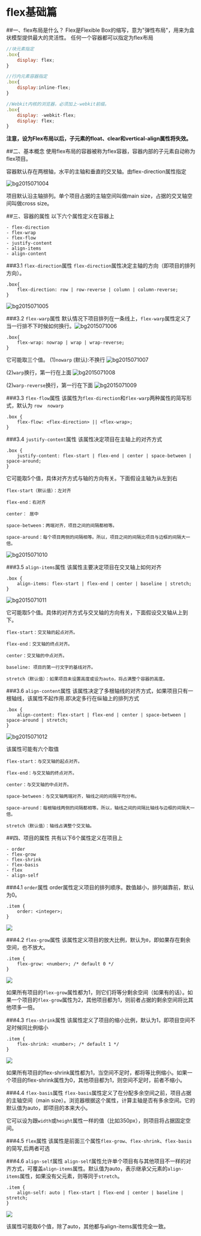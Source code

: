 # flex基础篇
##一、flex布局是什么？
Flex是Flexible Box的缩写，意为"弹性布局"，用来为盒状模型提供最大的灵活性。
任何一个容器都可以指定为flex布局

```javascript
//块元素指定
.box{
    display: flex;
}

//行内元素容器指定
.box{
    display:inline-flex;
}

//Webkit内核的浏览器，必须加上-webkit前缀。
.box{
    display: -webkit-flex;
    display: flex;
}
```
**注意，设为Flex布局以后，子元素的float、clear和vertical-align属性将失效。**

##二、基本概念
使用flex布局的容器被称为flex容器，容器内部的子元素自动称为flex项目。

容器默认存在两根轴，水平的主轴和垂直的交叉轴。由flex-direction属性指定

![bg2015071004](media/14866156376820/bg2015071004.png)

项目默认沿主轴排列。单个项目占据的主轴空间叫做main size，占据的交叉轴空间叫做cross size。

##三、容器的属性
以下六个属性定义在容器上

```
- flex-direction
- flex-wrap
- flex-flow
- justify-content
- align-items
- align-content
```

###3.1 `flex-direction`属性
`flex-direction`属性决定主轴的方向（即项目的排列方向）。

```
.box{
    flex-direction: row | row-reverse | column | column-reverse;
}
```
![bg2015071005](media/14866156376820/bg2015071005.png)

###3.2 `flex-warp`属性
默认情况下项目排列在一条线上，`flex-warp`属性定义了当一行排不下时候如何换行。![bg2015071006](media/14866156376820/bg2015071006.png)


```
.box{
    flex-wrap: nowrap | wrap | wrap-reverse;
}
```
它可能取三个值。
(1)`nowarp` (默认):不换行
![bg2015071007](media/14866156376820/bg2015071007.png)

(2)`warp`换行，第一行在上面
![bg2015071008](media/14866156376820/bg2015071008.jpg)

(2)`warp-reverse`换行，第一行在下面
![bg2015071009](media/14866156376820/bg2015071009.jpg)

###3.3 `flex-flow`属性
该属性为`flex-direction`和`flex-warp`两种属性的简写形式，默认为 `row  nowarp`

```
.box {
    flex-flow: <flex-direction> || <flex-wrap>;
}
```
###3.4 `justify-content`属性
该属性决定项目在主轴上的对齐方式

```
.box {
    justify-content: flex-start | flex-end | center | space-between | space-around;
}
```

它可能取5个值，具体对齐方式与轴的方向有关。下面假设主轴为从左到右

```
flex-start（默认值）：左对齐

flex-end：右对齐

center： 居中

space-between：两端对齐，项目之间的间隔都相等。

space-around：每个项目两侧的间隔相等。所以，项目之间的间隔比项目与边框的间隔大一倍。
```

![bg2015071010](media/14866156376820/bg2015071010.png)


###3.5 `align-items`属性
该属性主要决定项目在交叉轴上如何对齐

```
.box {
    align-items: flex-start | flex-end | center | baseline | stretch;
}
```
![bg2015071011](media/14866156376820/bg2015071011.png)

它可能取5个值。具体的对齐方式与交叉轴的方向有关，下面假设交叉轴从上到下。

```
flex-start：交叉轴的起点对齐。

flex-end：交叉轴的终点对齐。

center：交叉轴的中点对齐。

baseline: 项目的第一行文字的基线对齐。

stretch（默认值）：如果项目未设置高度或设为auto，将占满整个容器的高度。
```

###3.6 `align-content`属性
该属性决定了多根轴线的对齐方式，如果项目只有一根轴线，该属性不起作用.即决定多行在纵轴上的排列方式

```
.box {
    align-content: flex-start | flex-end | center | space-between | space-around | stretch;
}
```
![bg2015071012](media/14866156376820/bg2015071012.png)

该属性可能有六个取值

```
flex-start：与交叉轴的起点对齐。

flex-end：与交叉轴的终点对齐。

center：与交叉轴的中点对齐。

space-between：与交叉轴两端对齐，轴线之间的间隔平均分布。

space-around：每根轴线两侧的间隔都相等。所以，轴线之间的间隔比轴线与边框的间隔大一倍。

stretch（默认值）：轴线占满整个交叉轴。
```
##四、项目的属性
共有以下6个属性定义在项目上

```
- order
- flex-grow
- flex-shrink
- flex-basis
- flex
- align-self
```
###4.1 `order`属性
order属性定义项目的排列顺序。数值越小，排列越靠前，默认为0。

```
.item {
    order: <integer>;
}
```
![](media/14866156376820/14866227715767.jpg)

###4.2 `flex-grow`属性
该属性定义项目的放大比例，默认为`0`，即如果存在剩余空间，也不放大。

```
.item {
    flex-grow: <number>; /* default 0 */
}
```
![](media/14866156376820/14866228548837.jpg)

如果所有项目的`flex-grow`属性都为1，则它们将等分剩余空间（如果有的话）。如果一个项目的`flex-grow`属性为2，其他项目都为1，则前者占据的剩余空间将比其他项多一倍。

###4.3 `flex-shrink`属性
该属性定义了项目的缩小比例，默认为1，即项目空间不足时候同比例缩小

```
.item {
    flex-shrink: <number>; /* default 1 */
}
```
![](media/14866156376820/14866235688282.jpg)

如果所有项目的flex-shrink属性都为1，当空间不足时，都将等比例缩小。如果一个项目的flex-shrink属性为0，其他项目都为1，则空间不足时，前者不缩小。

###4.4 `flex-basis`属性
`flex-basis`属性定义了在分配多余空间之前，项目占据的主轴空间（main size）。浏览器根据这个属性，计算主轴是否有多余空间。它的默认值为auto，即项目的本来大小。

它可以设为跟`width`或`height`属性一样的值（比如350px），则项目将占据固定空间。

###4.5 `flex`属性
该属性是前面三个属性`flex-grow`、`flex-shrink`、`flex-basis`的简写,后两者可选

###4.6 `align-self`属性
`align-self`属性允许单个项目有与其他项目不一样的对齐方式，可覆盖`align-items`属性。默认值为auto，表示继承父元素的`align-items`属性，如果没有父元素，则等同于`stretch`。

```
.item {
    align-self: auto | flex-start | flex-end | center | baseline | stretch;
}
```
![](media/14866156376820/14866250440869.jpg)

该属性可能取6个值，除了auto，其他都与align-items属性完全一致。

